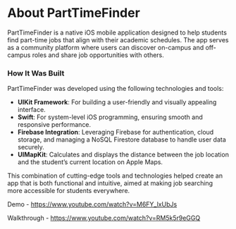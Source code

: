 # About PartTimeFinder  

PartTimeFinder is a native iOS mobile application designed to help students find part-time jobs that align with their academic schedules. The app serves as a community platform where users can discover on-campus and off-campus roles and share job opportunities with others.

### How It Was Built  
PartTimeFinder was developed using the following technologies and tools:  
- **UIKit Framework**: For building a user-friendly and visually appealing interface.  
- **Swift**: For system-level iOS programming, ensuring smooth and responsive performance.  
- **Firebase Integration**: Leveraging Firebase for authentication, cloud storage, and managing a NoSQL Firestore database to handle user data securely.  
- **UIMapKit**: Calculates and displays the distance between the job location and the student’s current location on Apple Maps.  

This combination of cutting-edge tools and technologies helped create an app that is both functional and intuitive, aimed at making job searching more accessible for students everywhere.  

Demo - https://www.youtube.com/watch?v=M6FY_lxUbJs 

Walkthrough - https://www.youtube.com/watch?v=RM5k5r9eGGQ
